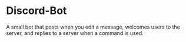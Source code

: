# Discord-Bot
A small bot that posts when you edit a message, welcomes users to the server, and replies to a server when a command is used.
